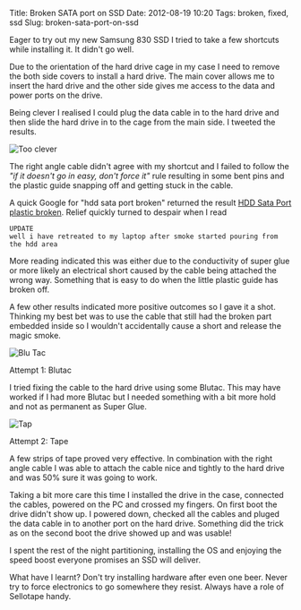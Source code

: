 Title: Broken SATA port on SSD
Date: 2012-08-19 10:20
Tags: broken, fixed, ssd
Slug: broken-sata-port-on-ssd

Eager to try out my new Samsung 830 SSD I tried to take a few shortcuts while installing it. It didn't go well.

Due to the orientation of the hard drive cage in my case I need to remove the both side covers to install a hard drive. The main cover allows me to insert the hard drive and the other side gives me access to the data and power ports on the drive.

Being clever I realised I could plug the data cable in to the hard drive and then slide the hard drive in to the cage from the main side. I tweeted the results.

![Too clever](|filename|/images/fux.png)

The right angle cable didn't agree with my shortcut and I failed to follow the _"if it doesn't go in easy, don't force it"_ rule resulting in some bent pins and the plastic guide snapping off and getting stuck in the cable.

A quick Google for "hdd sata port broken" returned the result [HDD Sata Port plastic broken](http://www.techpowerup.com/forums/showthread.php?t=111255). Relief quickly turned to despair when I read

	UPDATE
	well i have retreated to my laptop after smoke started pouring from the hdd area 

More reading indicated this was either due to the conductivity of super glue or more likely an electrical short caused by the cable being attached the wrong way. Something that is easy to do when the little plastic guide has broken off.

A few other results indicated more positive outcomes so I gave it a shot. Thinking my best bet was to use the cable that still had the broken part embedded inside so I wouldn't accidentally cause a short and release the magic smoke.

![Blu Tac](|filename|/images/blu-tac-ssd.jpg)

Attempt 1: Blutac

I tried fixing the cable to the hard drive using some Blutac. This may have worked if I had more Blutac but I needed something with a bit more hold and not as permanent as Super Glue.

![Tap](|filename|/images/tape-ssd.jpg)

Attempt 2: Tape

A few strips of tape proved very effective. In combination with the right angle cable I was able to attach the cable nice and tightly to the hard drive and was 50% sure it was going to work.

Taking a bit more care this time I installed the drive in the case, connected the cables, powered on the PC and crossed my fingers. On first boot the drive didn't show up. I powered down, checked all the cables and pluged the data cable in to another port on the hard drive. Something did the trick as on the second boot the drive showed up and was usable!

I spent the rest of the night partitioning, installing the OS and enjoying the speed boost everyone promises an SSD will deliver.

What have I learnt? Don't try installing hardware after even one beer. Never try to force electronics to go somewhere they resist. Always have a role of Sellotape handy.